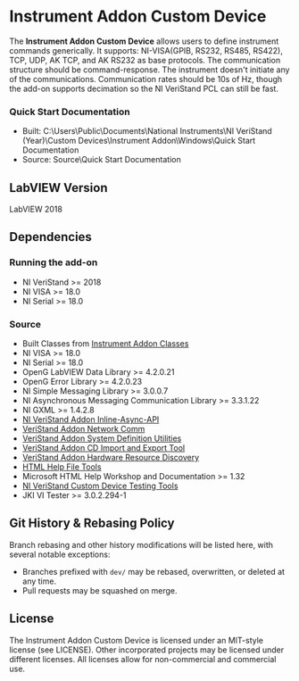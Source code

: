 # Instrument Addon Custom Device

The **Instrument Addon Custom Device** allows users to define instrument commands generically. It supports: NI-VISA(GPIB, RS232, RS485, RS422), TCP, UDP, AK TCP, and AK RS232 as base protocols. The communication structure should be command-response. The instrument doesn't initiate any of the communications. Communication rates should be 10s of Hz, though the add-on supports decimation so the NI VeriStand PCL can still be fast.

### Quick Start Documentation

- Built: C:\Users\Public\Documents\National Instruments\NI VeriStand (Year)\Custom Devices\Instrument Addon\Windows\Quick Start Documentation
- Source: Source\Quick Start Documentation

## LabVIEW Version

LabVIEW 2018

## Dependencies

### Running the add-on

- NI VeriStand >= 2018
- NI VISA >= 18.0
- NI Serial >= 18.0

### Source

- Built Classes from [Instrument Addon Classes](https://github.com/ni/niveristand-instrument-addon-classes)
- NI VISA >= 18.0
- NI Serial >= 18.0
- OpenG LabVIEW Data Library >= 4.2.0.21 
- OpenG Error Library >= 4.2.0.23
- NI Simple Messaging Library >= 3.0.0.7
- NI Asynchronous Messaging Communication Library >= 3.3.1.22
- NI GXML >= 1.4.2.8
- [NI VeriStand Addon Inline-Async-API](https://github.com/ni/niveristand-custom-device-inline-async-api)
- [VeriStand Addon Network Comm](https://github.com/NIVeriStandAdd-Ons/VeriStand-Addon-Network-Comm)
- [VeriStand Addon System Definition Utilities](https://github.com/NIVeriStandAdd-Ons/VeriStand-Addon-System-Definition-Utilities)
- [VeriStand Addon CD Import and Export Tool](https://github.com/NIVeriStandAdd-Ons/VeriStand-Addon-CD-Import-and-Export-Tool)
- [VeriStand Addon Hardware Resource Discovery](https://github.com/NIVeriStandAdd-Ons/Hardware-Resource-Discovery)
- [HTML Help File Tools](https://github.com/NIVeriStandAdd-Ons/HTML-Help-File-Tools)
- Microsoft HTML Help Workshop and Documentation >= 1.32
- [NI VeriStand Custom Device Testing Tools](https://github.com/ni/niveristand-custom-device-testing-tools)
- JKI VI Tester >= 3.0.2.294-1


## Git History & Rebasing Policy

Branch rebasing and other history modifications will be listed here, with several notable exceptions:
- Branches prefixed with `dev/` may be rebased, overwritten, or deleted at any time.
- Pull requests may be squashed on merge.

## License
The Instrument Addon Custom Device is licensed under an MIT-style license (see LICENSE). Other incorporated projects may be licensed under different licenses. All licenses allow for non-commercial and commercial use.